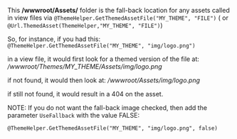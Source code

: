 This **/wwwroot/Assets/** folder is the fall-back location for any assets called in view files via
 `@ThemeHelper.GetThemedAssetFile("MY_THEME", "FILE")` ( or `@Url.ThemedAsset(ThemeHelper,"MY_THEME", "FILE")`)

So, for instance, if you had this:
 `@ThemeHelper.GetThemedAssetFile("MY_THEME", "img/logo.png")`

in a view file, it would first look for a themed version of the file at: */wwwroot/Themes/MY_THEME/Assets/img/logo.png*

if not found, it would then look at:
 */wwwroot/Assets/img/logo.png*

if still not found, it would result in a 404 on the asset.

NOTE: If you do not want the fall-back image checked, then add the parameter `UseFallback` with the value FALSE:

 `@ThemeHelper.GetThemedAssetFile("MY_THEME", "img/logo.png", false)`
